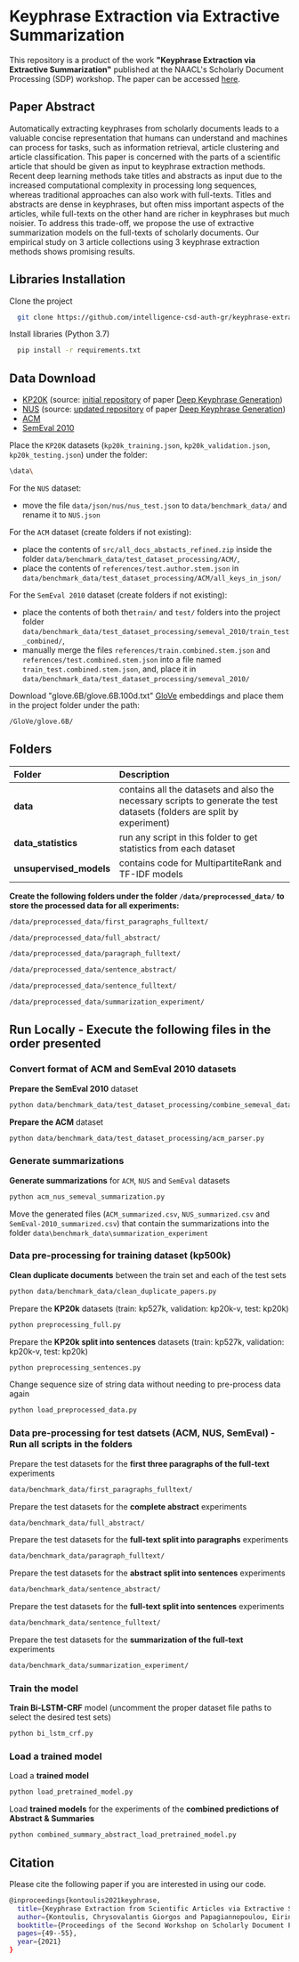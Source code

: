 
# Keyphrase Extraction via Extractive Summarization

This repository is a product of the work **"Keyphrase Extraction via Extractive Summarization"** published at the NAACL's Scholarly Document Processing (SDP) workshop. The paper can be accessed [here](https://aclanthology.org/2021.sdp-1.6/).

## Paper Abstract
Automatically extracting keyphrases from scholarly documents leads to a valuable concise representation that humans can understand and machines can process for tasks, such as information retrieval, article clustering and article classification. This paper is concerned with the parts of a scientific article that should be given as input to keyphrase extraction methods. Recent deep learning methods take titles and abstracts as input due to the increased computational complexity in processing long sequences, whereas traditional approaches can also work with full-texts. Titles and abstracts are dense in keyphrases, but often miss important aspects of the articles, while full-texts on the other hand are richer in keyphrases but much noisier. To address this trade-off, we propose the use of extractive summarization models on the full-texts of scholarly documents. Our empirical study on 3 article collections using 3 keyphrase extraction methods shows promising results.









## Libraries Installation

Clone the project

```bash
  git clone https://github.com/intelligence-csd-auth-gr/keyphrase-extraction-via-summarization.git
```

Install libraries (Python 3.7)

```bash
  pip install -r requirements.txt
```


## Data Download


- [KP20K](https://drive.google.com/file/d/1ZTQEGZSq06kzlPlOv4yGjbUpoDrNxebR/view) (source: [initial repository](https://github.com/memray/seq2seq-keyphrase) of paper [Deep Keyphrase Generation](http://memray.me/uploads/acl17-keyphrase-generation.pdf))
- [NUS](https://drive.google.com/file/d/1z1JGWMnQkkWw_4tjptgO-dxXD0OeTfuP/view) (source: [updated repository](https://github.com/memray/seq2seq-keyphrase) of paper [Deep Keyphrase Generation](https://github.com/memray/OpenNMT-kpg-release))
- [ACM](https://github.com/boudinfl/ake-datasets/tree/master/datasets/ACM)
- [SemEval 2010](https://github.com/boudinfl/ake-datasets/tree/master/datasets/SemEval-2010)

Place the ``KP20K`` datasets (``kp20k_training.json``, ``kp20k_validation.json``, ``kp20k_testing.json``) under the folder:

```bash
\data\
```

For the ``NUS`` dataset:
- move the file ``data/json/nus/nus_test.json`` to ``data/benchmark_data/`` and rename it to ``NUS.json``


For the ``ACM`` dataset (create folders if not existing):
- place the contents of ``src/all_docs_abstacts_refined.zip`` inside the folder ``data/benchmark_data/test_dataset_processing/ACM/``,
- place the contents of ``references/test.author.stem.json`` in ``data/benchmark_data/test_dataset_processing/ACM/all_keys_in_json/``

For the ``SemEval 2010`` dataset (create folders if not existing):
- place the contents of both the``train/`` and ``test/`` folders into the project folder ``data/benchmark_data/test_dataset_processing/semeval_2010/train_test_combined/``,
- manually merge the files ``references/train.combined.stem.json`` and ``references/test.combined.stem.json`` into a file named ``train_test.combined.stem.json``, and, place it in ``data/benchmark_data/test_dataset_processing/semeval_2010/``


Download "glove.6B/glove.6B.100d.txt" [GloVe](https://nlp.stanford.edu/projects/glove/) embeddings and place them in the project folder under the path:

```bash
/GloVe/glove.6B/
```

## Folders

| Folder | Description     |
| :-------- | :------- |
| **data**      | contains all the datasets and also the necessary scripts to generate the test datasets (folders are split by experiment) |
| **data_statistics**      | run any script in this folder to get statistics from each dataset |
| **unsupervised_models**      | contains code for MultipartiteRank and TF-IDF models |


**Create the following folders under the folder ``/data/preprocessed_data/`` to store the processed data for all experiments:**

```bash
/data/preprocessed_data/first_paragraphs_fulltext/
```

```bash
/data/preprocessed_data/full_abstract/
```

```bash
/data/preprocessed_data/paragraph_fulltext/
```

```bash
/data/preprocessed_data/sentence_abstract/
```

```bash
/data/preprocessed_data/sentence_fulltext/
```

```bash
/data/preprocessed_data/summarization_experiment/
```





## Run Locally - Execute the following files in the order presented




### Convert format of ACM and SemEval 2010 datasets

**Prepare the SemEval 2010** dataset

```bash
python data/benchmark_data/test_dataset_processing/combine_semeval_dataset.py
```

**Prepare the ACM** dataset

```bash
python data/benchmark_data/test_dataset_processing/acm_parser.py
```




### Generate summarizations

**Generate summarizations** for ``ACM``, ``NUS`` and ``SemEval`` datasets

```bash
python acm_nus_semeval_summarization.py
```

Move the generated files (``ACM_summarized.csv``,  ``NUS_summarized.csv`` and  ``SemEval-2010_summarized.csv``) that contain the summarizations into the folder  ``data\benchmark_data\summarization_experiment``



### Data pre-processing for training dataset (kp500k)

**Clean duplicate documents** between the train set and each of the test sets

```bash
python data/benchmark_data/clean_duplicate_papers.py
```

Prepare the **KP20k** datasets (train: kp527k, validation: kp20k-v, test: kp20k)

```bash
python preprocessing_full.py
```

Prepare the **KP20k split into sentences** datasets (train: kp527k, validation: kp20k-v, test: kp20k)

```bash
python preprocessing_sentences.py
```

Change sequence size of string data without needing to pre-process data again

```bash
python load_preprocessed_data.py
```



### Data pre-processing for test datsets (ACM, NUS, SemEval) - Run all scripts in the folders

Prepare the test datasets for the **first three paragraphs of the full-text** experiments

```bash
data/benchmark_data/first_paragraphs_fulltext/
```

Prepare the test datasets for the **complete abstract** experiments

```bash
data/benchmark_data/full_abstract/
```

Prepare the test datasets for the **full-text split into paragraphs** experiments

```bash
data/benchmark_data/paragraph_fulltext/
```

Prepare the test datasets for the **abstract split into sentences** experiments

```bash
data/benchmark_data/sentence_abstract/
```

Prepare the test datasets for the **full-text split into sentences** experiments

```bash
data/benchmark_data/sentence_fulltext/
```

Prepare the test datasets for the **summarization of the full-text** experiments

```bash
data/benchmark_data/summarization_experiment/
```




### Train the model


**Train Bi-LSTM-CRF** model (uncomment the proper dataset file paths to select the desired test sets)

```bash
python bi_lstm_crf.py
```




### Load a trained model

Load a **trained model**

```bash
python load_pretrained_model.py
```

Load **trained models** for the experiments of the **combined predictions of Abstract & Summaries**

```bash
python combined_summary_abstract_load_pretrained_model.py
```



## Citation

Please cite the following paper if you are interested in using our code.

```bash
@inproceedings{kontoulis2021keyphrase,
  title={Keyphrase Extraction from Scientific Articles via Extractive Summarization},
  author={Kontoulis, Chrysovalantis Giorgos and Papagiannopoulou, Eirini and Tsoumakas, Grigorios},
  booktitle={Proceedings of the Second Workshop on Scholarly Document Processing},
  pages={49--55},
  year={2021}
}
```
